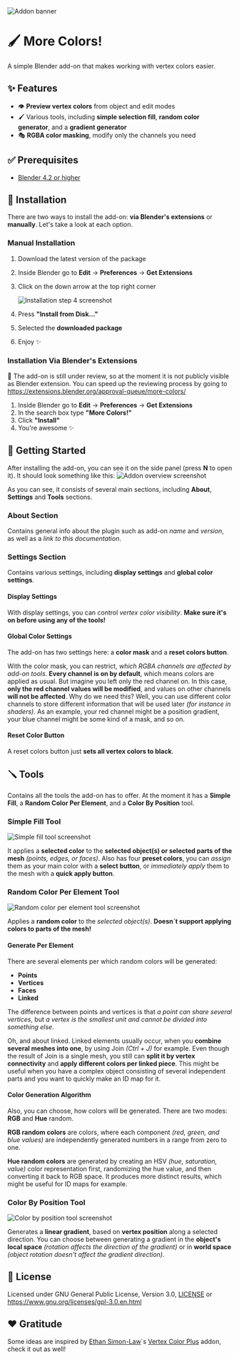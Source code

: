 <img alt="Addon banner" src="./resources/banner.png"/>

# 🖌️ More Colors!

A simple Blender add-on that makes working with vertex colors easier.

## ✨ Features

- 👁️ **Preview vertex colors** from object and edit modes
- 🖌️ Various tools, including **simple selection fill**, **random color generator**, and a **gradient generator**
- 🎭 **RGBA color masking**, modify only the channels you need

## ✅ Prerequisites

- [Blender 4.2 or higher](https://www.blender.org/download/)

## 🔧 Installation

There are two ways to install the add-on: **via Blender's extensions** or **manually**. Let's take a look at each option.

### Manual Installation

1. Download the latest version of the package
2. Inside Blender go to **Edit** -> **Preferences** -> **Get Extensions**
3. Click on the down arrow at the top right corner

   <img alt="Installation step 4 screenshot" src="./resources/documentation/manual_installation_step_4.png"/>
   
5. Press **"Install from Disk..."**
6. Selected the **downloaded package**
7. Enjoy ✨

### Installation Via Blender's Extensions

🚧 The add-on is still under review, so at the moment it is not publicly visible as Blender extension. You can speed up the reviewing process by going to https://extensions.blender.org/approval-queue/more-colors/

1. Inside Blender go to **Edit** -> **Preferences** -> **Get Extensions**
2. In the search box type **"More Colors!"**
3. Click **"Install"**
4. You're awesome ✨

## 🚀 Getting Started

After installing the add-on, you can see it on the side panel (press **N** to open it). It should look something like this: <img alt="Addon overview screenshot" src="./resources/documentation/overview.png"/>

As you can see, it consists of several main sections, including **About**, **Settings** and **Tools** sections.

### About Section

Contains general info about the plugin such as add-on _name_ and _version_, as well as a _link to this documentation_.

### Settings Section

Contains various settings, including **display settings** and **global color settings**.

#### Display Settings

With display settings, you can control _vertex color visibility_. **Make sure it's on before using any of the tools!**

#### Global Color Settings

The add-on has two settings here: a **color mask** and a **reset colors button**.

With the color mask, you can restrict, _which RGBA channels are affected by add-on tools_. **Every channel is on by default**, which means colors are applied as usual.
But imagine you left only the red channel on. In this case, **only the red channel values will be modified**, and values on other channels **will not be affected**.
Why do we need this? Well, you can use different color channels to store different information that will be used later _(for instance in shaders)_.
As an example, your red channel might be a position gradient, your blue channel might be some kind of a mask, and so on.

#### Reset Color Button

A reset colors button just **sets all vertex colors to black**.

## 🪛 Tools

Contains all the tools the add-on has to offer. At the moment it has a **Simple Fill**, a **Random Color Per Element**, and a **Color By Position** tool.

### Simple Fill Tool

<img alt="Simple fill tool screenshot" src="./resources/documentation/simple_fill.png"/>

It applies a **selected color** to the **selected object(s) or selected parts of the mesh** _(points, edges, or faces)_.
Also has four **preset colors**, you can _assign_ them as your main color with a **select button**, or _immediately apply_ them to the mesh with a **quick apply button**.

### Random Color Per Element Tool

<img alt="Random color per element tool screenshot" src="./resources/documentation/random_color_per_element.png"/>

Applies a **random color** to the _selected object(s)_. **Doesn`t support applying colors to parts of the mesh!**

#### Generate Per Element

There are several elements per which random colors will be generated:

- **Points**
- **Vertices**
- **Faces**
- **Linked**

The difference between points and vertices is that _a point can share several vertices_, but _a vertex is the smallest unit and cannot be divided into something else_.

Oh, and about linked. Linked elements usually occur, when you **combine several meshes into one**, by using Join _(Ctrl + J)_ for example. Even though the result of Join is a single mesh, you still can **split it by vertex connectivity** and **apply different colors per linked piece**.
This might be useful when you have a complex object consisting of several independent parts and you want to quickly make an ID map for it.

#### Color Generation Algorithm

Also, you can choose, how colors will be generated. There are two modes: **RGB** and **Hue** random.

**RGB random colors** are colors, where each component _(red, green, and blue values)_ are independently generated numbers in a range from zero to one.

**Hue random colors** are generated by creating an HSV _(hue, saturation, value)_ color representation first, randomizing the hue value, and then converting it back to RGB space. It produces more distinct results, which might be useful for ID maps for example.

### Color By Position Tool

<img alt="Color by position tool screenshot" src="./resources/documentation/color_by_position.png"/>

Generates a **linear gradient**, based on **vertex position** along a selected direction. You can choose between generating a gradient in the **object's local space** _(rotation affects the direction of the gradient)_ or in **world space** _(object rotation doesn't affect the gradient direction)_.

## 📃 License

Licensed under GNU General Public License, Version 3.0, [LICENSE](LICENSE) or https://www.gnu.org/licenses/gpl-3.0.en.html

## ❤️ Gratitude

Some ideas are inspired by [Ethan Simon-Law](https://github.com/oRazeD)`s [Vertex Color Plus](https://github.com/oRazeD/VertexColorsPlus/tree/stable) addon, check it out as well!
